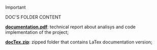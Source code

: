 > [!IMPORTANT]
>  DOC'S FOLDER CONTENT
> 
> **<ins>documentation.pdf<ins>**: technical report about analisys and code implementation of the project;
> 
> **<ins>docTex.zip<ins>**: zipped folder that contains LaTex documentation version;
